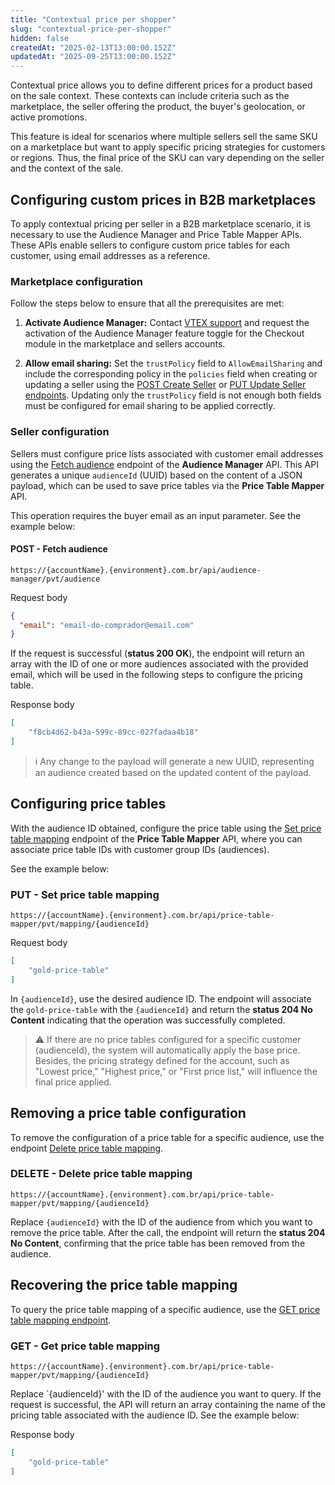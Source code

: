 ```yaml
---
title: "Contextual price per shopper"
slug: "contextual-price-per-shopper"
hidden: false
createdAt: "2025-02-13T13:00:00.152Z"
updatedAt: "2025-09-25T13:00:00.152Z"
---
```

Contextual price allows you to define different prices for a product based on the sale context. These contexts can include criteria such as the marketplace, the seller offering the product, the buyer's geolocation, or active promotions.

This feature is ideal for scenarios where multiple sellers sell the same SKU on a marketplace but want to apply specific pricing strategies for customers or regions. Thus, the final price of the SKU can vary depending on the seller and the context of the sale.

## Configuring custom prices in B2B marketplaces

To apply contextual pricing per seller in a B2B marketplace scenario, it is necessary to use the Audience Manager and Price Table Mapper APIs. These APIs enable sellers to configure custom price tables for each customer, using email addresses as a reference.

### Marketplace configuration

Follow the steps below to ensure that all the prerequisites are met:

1. **Activate Audience Manager:** Contact [VTEX support](https://help.vtex.com/support?/cultureInfo=pt-br) and request the activation of the Audience Manager feature toggle for the Checkout module in the marketplace and sellers accounts.

2. **Allow email sharing:**  Set the `trustPolicy` field to `AllowEmailSharing` and include the corresponding policy in the `policies` field when creating or updating a seller using the [POST Create Seller](https://developers.vtex.com/docs/api-reference/catalog-api#post-/api/catalog_system/pvt/seller) or [PUT Update Seller endpoints](https://developers.vtex.com/docs/api-reference/catalog-api#put-/api/catalog_system/pvt/seller). Updating only the `trustPolicy` field is not enough both fields must be configured for email sharing to be applied correctly.

### Seller configuration

Sellers must configure price lists associated with customer email addresses using the [Fetch audience](https://developers.vtex.com/docs/api-reference/audience-api#post-/api/audience-manager/pvt/audience?endpoint=post-/api/audience-manager/pvt/audience) endpoint of the **Audience Manager** API. This API generates a unique `audienceId` (UUID) based on the content of a JSON payload, which can be used to save price tables via the **Price Table Mapper** API.

This operation requires the buyer email as an input parameter. See the example below:

#### POST - Fetch audience

`https://{accountName}.{environment}.com.br/api/audience-manager/pvt/audience`

Request body

```json
{
  "email": "email-do-comprador@email.com"
}
```

If the request is successful (**status 200 OK**), the endpoint will return an array with the ID of one or more audiences associated with the provided email, which will be used in the following steps to configure the pricing table.

Response body

```json
[
    "f8cb4d62-b43a-599c-89cc-027fadaa4b18"
]
```

> ℹ️ Any change to the payload will generate a new UUID, representing an audience created based on the updated content of the payload.

## Configuring price tables

With the audience ID obtained, configure the price table using the [Set price table mapping](https://developers.vtex.com/docs/api-reference/audience-api#put-/api/price-table-mapper/pvt/mapping/-audienceId-) endpoint of the **Price Table Mapper** API, where you can associate price table IDs with customer group IDs (audiences).

See the example below:

### PUT - Set price table mapping

`https://{accountName}.{environment}.com.br/api/price-table-mapper/pvt/mapping/{audienceId}`

Request body

```json
[
    "gold-price-table"
]
```

In `{audienceId}`, use the desired audience ID. The endpoint will associate the `gold-price-table` with the `{audienceId}` and return the **status 204 No Content** indicating that the operation was successfully completed.

>⚠️ If there are no price tables configured for a specific customer (audienceId), the system will automatically apply the base price. Besides, the pricing strategy defined for the account, such as "Lowest price," "Highest price," or "First price list," will influence the final price applied.

## Removing a price table configuration

To remove the configuration of a price table for a specific audience, use the endpoint [Delete price table mapping](https://developers.vtex.com/docs/api-reference/audience-api#delete-/api/price-table-mapper/pvt/mapping/-audienceId-).

### DELETE - Delete price table mapping

`https://{accountName}.{environment}.com.br/api/price-table-mapper/pvt/mapping/{audienceId}`

Replace `{audienceId}` with the ID of the audience from which you want to remove the price table. After the call, the endpoint will return the **status 204 No Content**, confirming that the price table has been removed from the audience.

## Recovering the price table mapping

To query the price table mapping of a specific audience, use the [GET price table mapping endpoint](https://developers.vtex.com/docs/api-reference/audience-api#get-/api/price-table-mapper/pvt/mapping/-audienceId-?endpoint=get-/api/price-table-mapper/pvt/mapping/-audienceId-).

### GET - Get price table mapping

`https://{accountName}.{environment}.com.br/api/price-table-mapper/pvt/mapping/{audienceId}`

Replace `{audienceId}' with the ID of the audience you want to query. If the request is successful, the API will return an array containing the name of the pricing table associated with the audience ID. See the example below:

Response body

```json
[
    "gold-price-table"
]
```